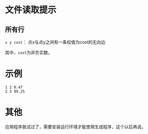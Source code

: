 # 文件读取提示

## 所有行
`x y cost`： 点x与点y之间有一条权值为cost的无向边

其中，`cost`为非负实数。

# 示例
```
1 2 0.47
2 3 99.25
```

# 其他
应用程序我试过了，需要安装运行环境才能使用生成程序，这个以后再说。